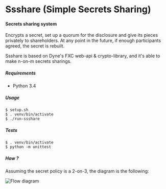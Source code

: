 Ssshare (Simple Secrets Sharing)
===

#### Secrets sharing system

Encrypts a secret, set up a quorum for the disclosure and give its pieces privately to shareholders.
At any point in the future, if enough participants agreed, the secret is rebuilt.

Ssshare is based on Dyne's FXC web-api & crypto-library, and it's able to make n-on-m secrets sharings.



##### Requirements
 - Python 3.4
 

##### Usage
```
$ setup.sh
$ . venv/bin/activate
$ ./run-ssshare
```

##### Tests
```
$ . venv/bin/activate
$ python -m unittest
```

##### How ?

Assuming the secret policy is a 2-on-3, the diagram is the following:

![Flow diagram](https://raw.githubusercontent.com/gdassori/ssshare/master/resources/secret_split_and_recovery.png)